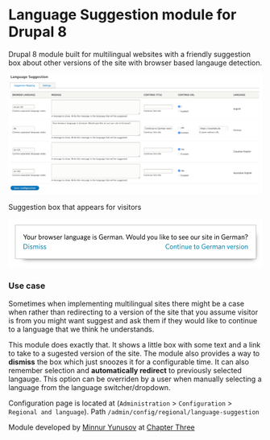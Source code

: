 # Language Suggestion module for Drupal 8

Drupal 8 module built for multilingual websites with a friendly suggestion box about other versions of the site with browser based langauge detection.

![Language Suggestion Drupal 8 module](https://github.com/minnur/language_suggestion/blob/master/assets/screenshot.png)

Suggestion box that appears for visitors

![Language Suggestion box Drupal 8 module](https://github.com/minnur/language_suggestion/blob/master/assets/suggestion-box.png)

### Use case

Sometimes when implementing multilingual sites there might be a case when rather than redirecting to a version of the site that you assume visitor is from you might want suggest and ask them if they would like to continue to a language that we think he understands.

This module does exactly that. It shows a little box with some text and a link to take to a sugested version of the site. The module also provides a way to **dismiss** the box which just snoozes it for a configurable time. It can also remember selection and **automatically redirect** to previously selected langauge. This option can be overriden by a user when manually selecting a language from the language switcher/dropdown.

Configuration page is located at (`Administration`  > `Configuration` > `Regional and language`). Path `/admin/config/regional/language-suggestion`


Module developed by [Minnur Yunusov](https://www.minnur.com) at [Chapter Three](https://www.chapterthree.com)
